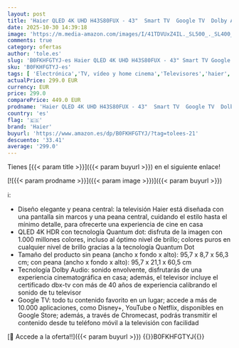 ```yaml
---
layout: post
title: 'Haier QLED 4K UHD H43S80FUX - 43"  Smart TV  Google TV  Dolby Audio  HDR 10  Smart Remote Control  Google Assistant  Bluetooth 5.1  120Hz Gaming  USB 2.0  DBX TV  HDMI 2.1 x 4  Sin Marcos  2025'
date: 2025-10-30 14:39:18
image: 'https://m.media-amazon.com/images/I/41TDVUxZ4IL._SL500_._SL400_.jpg'
comments: true
category: ofertas
author: 'tole.es'
slug: 'B0FKHFGTYJ-es Haier QLED 4K UHD H43S80FUX - 43" Smart TV Google TV Dolby...'
sku: 'B0FKHFGTYJ-es'
tags: [ 'Electrónica','TV, vídeo y home cinema','Televisores','haier','smart','tv','🇪🇸', ]
actualPrice: 299.0 EUR
currency: EUR
price: 299.0
comparePrice: 449.0 EUR
prodname: 'Haier QLED 4K UHD H43S80FUX - 43"  Smart TV  Google TV  Dolby Audio  HDR 10  Smart Remote Control  Google Assistant  Bluetooth 5.1  120Hz Gaming  USB 2.0  DBX TV  HDMI 2.1 x 4  Sin Marcos  2025'
country: 'es'
flag: '🇪🇸'
brand: 'Haier'
buyurl: 'https://www.amazon.es/dp/B0FKHFGTYJ/?tag=tolees-21'
descuento: '33.41'
average: '299.0'
---
```


Tienes [{{< param title >}}]({{< param buyurl >}}) en el siguiente enlace!

[![{{< param prodname >}}]({{< param image >}})]({{< param buyurl >}})

ℹ️:

- Diseño elegante y peana central: la televisión Haier está diseñada con una pantalla sin marcos y una peana central, cuidando el estilo hasta el mínimo detalle, para ofrecerte una experiencia de cine en casa
- QLED 4K HDR con tecnología Quantum dot: disfruta de la imagen con 1.000 millones colores, incluso al óptimo nivel de brillo; colores puros en cualquier nivel de brillo gracias a la tecnología Quantum Dot
- Tamaño del producto sin peana (ancho x fondo x alto): 95,7 x 8,7 x 56,3 cm; con peana (ancho x fondo x alto): 95,7 x 21,1 x 60,5 cm
- Tecnología Dolby Audio: sonido envolvente, disfrutarás de una experiencia cinematográfica en casa; además, el televisor incluye el certificado dbx-tv con más de 40 años de experiencia calibrando el sonido de tu televisor
- Google TV: todo tu contenido favorito en un lugar; accede a más de 10.000 aplicaciones, como Disney+, YouTube o Netflix, disponibles en Google Store; además, a través de Chromecast, podrás transmitir el contenido desde tu teléfono móvil a la televisión con facilidad

[🛒 Accede a la oferta!!]({{< param buyurl >}})
{{<world>}}B0FKHFGTYJ{{</world>}}
